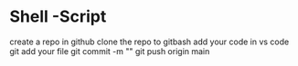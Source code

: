 # Shell -Script

create a repo in github
clone the repo to gitbash
add your code in vs code
git add your file
git commit -m ""
git push origin main